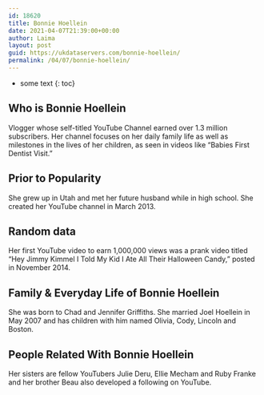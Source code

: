 ```yaml
---
id: 18620
title: Bonnie Hoellein
date: 2021-04-07T21:39:00+00:00
author: Laima
layout: post
guid: https://ukdataservers.com/bonnie-hoellein/
permalink: /04/07/bonnie-hoellein/
---
```


* some text
{: toc}


## Who is Bonnie Hoellein
                  
                  
                  
Vlogger whose self-titled YouTube Channel earned over 1.3 million subscribers. Her channel focuses on her daily family life as well as milestones in the lives of her children, as seen in videos like &#8220;Babies First Dentist Visit.&#8221;
                  
              
            
              
            
                
                
                
## Prior to Popularity
                  
                  
                  
She grew up in Utah and met her future husband while in high school. She created her YouTube channel in March 2013.
                  
              
            
              
            
                
                
                
## Random data
                  
                  
                  
Her first YouTube video to earn 1,000,000 views was a prank video titled &#8220;Hey Jimmy Kimmel I Told My Kid I Ate All Their Halloween Candy,&#8221; posted in November 2014.
                  
              
            
              
            
                
                
                
## Family & Everyday Life of Bonnie Hoellein
                  
                  
                  
She was born to Chad and Jennifer Griffiths. She married Joel Hoellein in May 2007 and has children with him named Olivia, Cody, Lincoln and Boston.
                  
              
            
              
            
                
                
                
## People Related With Bonnie Hoellein
                  
                  
                  
Her sisters are fellow YouTubers Julie Deru, Ellie Mecham and Ruby Franke and her brother Beau also developed a following on YouTube.
                  
              
            
              
            
                
              
            
              
              
            
            
              
            
          
          
          
